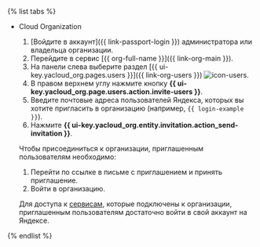 {% list tabs %}

- Cloud Organization

    1. [Войдите в аккаунт]({{ link-passport-login }}) администратора или владельца организации.
    1. Перейдите в сервис [{{ org-full-name }}]({{ link-org-main }}).
    1. На панели слева выберите раздел [{{ ui-key.yacloud_org.pages.users }}]({{ link-org-users }}) ![icon-users](../../_assets/organization/icon-users.svg).
    1. В правом верхнем углу нажмите кнопку **{{ ui-key.yacloud_org.page.users.action.invite-users }}**.
    1. Введите почтовые адреса пользователей Яндекса, которых вы хотите пригласить в организацию (например, `{{ login-example }}`).
    1. Нажмите **{{ ui-key.yacloud_org.entity.invitation.action_send-invitation }}**.

    Чтобы присоединиться к организации, приглашенным пользователям необходимо:
    
    1. Перейти по ссылке в письме с приглашением и принять приглашение.
    1. Войти в организацию.

	Для доступа к [сервисам](../../organization/concepts/manage-services.md#collaboration), которые подключены к организации, приглашенным пользователям достаточно войти в свой аккаунт на Яндексе.

{% endlist %}